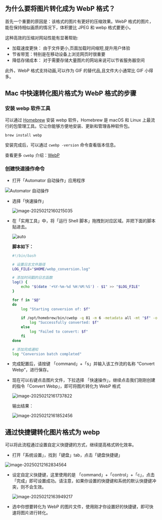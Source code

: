 ## 为什么要将图片转化成为 WebP 格式？

首先一个重要的原因是：该格式的图片有更好的压缩效果。WebP 格式的图片，能在保持相似画质的情况下，体积要比 JPEG 和 webp 格式要更小。

这种高效的压缩对网站性能有显著帮助:
- 加载速度更快： 由于文件更小,页面加载时间缩短,提升用户体验
- 节省带宽：特别是在移动设备上浏览网页时很重要 
- 降低存储成本： 对于需要存储大量图片的网站来说可以节省服务器空间

此外，WebP 格式支持动画,可以作为 GIF 的替代品,且文件大小通常比 GIF 小得多。

## Mac 中快速转化图片格式为 WebP 格式的步骤

### 安装 webp 软件工具

可以通过 [Homebrew](https://brew.sh) 安装 webp 软件，Homebrew 是 macOS 和 Linux 上最流行的包管理工具。它让你能够方便地安装、更新和管理各种软件包。 

`brew install webp`

安装完成后，可以通过 `cwebp -version` 命令查看版本信息。

查看更多 `cwebp` 介绍：[WebP](https://developers.google.com/speed/webp/docs/cwebp?hl=en)

### 创建快速操作命令

- 打开「Automator 自动操作」应用程序

![Automator 自动操作](https://img.goldpumpkin.life/image-20250212155638049.webp)

- 选择「快速操作」

  ![image-20250212160215035](https://img.goldpumpkin.life/image-20250212160215035.webp)

- 在「实用工具」中，将「运行 Shell 脚本」拖拽到对应区域。并把下面的脚本贴进去。

  ![auto](https://img.goldpumpkin.life/image-20250212154231727.webp)

  

  **脚本如下：**

  ```zsh
  #!/bin/bash
  
  # 设置日志文件路径
  LOG_FILE="$HOME/webp_conversion.log"
  
  # 添加时间戳的日志函数
  log() {
      echo "$(date '+%Y-%m-%d %H:%M:%S') - $1" >> "$LOG_FILE"
  }
  
  for f in "$@"
  do
      log "Starting conversion of: $f"
      
      if /opt/homebrew/bin/cwebp -q 81 -m 6 -metadata all -mt "$f" -o "${f%.*}.webp" 2>> "$LOG_FILE"; then
          log "Successfully converted: $f"
      else
          log "Failed to convert: $f"
      fi
  done
  
  # 添加完成通知
  log "Conversion batch completed"
  ```

- 完成配置后，请按键 「command」+「s」并输入该工作流的名称 “Convert Webp”，进行保存。

- 现在可以右键点击图片文件，下拉选择 「快速操作」，继续点击我们刚刚创建的指令「Convert Webp」，即可将图片转化为 WebP 格式

  ![image-20250212161737822](https://img.goldpumpkin.life/image-20250212161737822.webp)

  输出结果：

  ![image-20250212161852456](https://img.goldpumpkin.life/image-20250212161852456.webp)

## 通过快捷键转化图片格式为 webp

可以将此流程通过设置自定义快捷键的方式，继续提高格式转化效率。

- 打开「系统设置」，找到「键盘」tab，点击「键盘快捷键」

![image-20250212162834564](https://img.goldpumpkin.life/image-20250212162834564.webp)

- 设定自定义快捷键，这里使用的是 「command」+「control」+「c」，点击「完成」即可设置成功。请注意，如果你设置的快捷键和系统的默认快捷键冲突，则不会生效。

  ![image-20250212163949217](https://img.goldpumpkin.life/image-20250212163949217.webp)

- 选中你想要转化为 WebP 的图片文件，使用刚才你设置好的快捷键，即可快速将图片进行转化。
